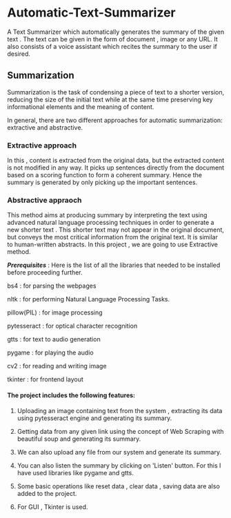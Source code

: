 # Automatic-Text-Summarizer
A Text Summarizer which automatically generates the summary of the given text . The text can be given in the form of document , image or any URL. It also consists of a voice assistant which recites the summary to the user if desired.
## Summarization
Summarization is the task of condensing a piece of text to a shorter version, reducing the size of the initial text while at the same time preserving key informational elements and the meaning of content. 

In general, there are two different approaches for automatic summarization: extractive and abstractive.

### Extractive approach 
In this , content is extracted from the original data, but the extracted content is not modified in any way. It picks up sentences directly from the document based on a scoring function to form a coherent summary. Hence the summary is generated by only picking up the important sentences.
### Abstractive appraoch 
This method aims at producing summary by interpreting the text using advanced natural language processing techniques in order to generate a new shorter text . This shorter text may not appear in the original document, but conveys the most critical information from the original text. It is similar to human-written abstracts.
In this project , we are going to use Extractive method.

***Prerequisites*** : Here is the list of all the libraries that needed to be installed before proceeding further.

bs4 : for parsing the webpages

nltk : for performing Natural Language Processing Tasks.

pillow(PIL) : for image processing

pytesseract : for optical character recognition

gtts : for text to audio generation

pygame : for playing the audio

cv2 : for reading and writing image

tkinter : for frontend layout

#### The project includes the following features:

1. Uploading an image containing text from the system , extracting its data using pytesseract engine and generating its summary. 

2. Getting data from any given link using the concept of Web Scraping with beautiful soup and generating its summary.

3. We can also upload any file from our system and generate its summary.

4. You can also listen the summary by clicking on 'Listen' button. For this I have used libraries like pygame and gtts.

5. Some basic operations like reset data , clear data , saving data are also added to the project.

6. For GUI , Tkinter is used.
